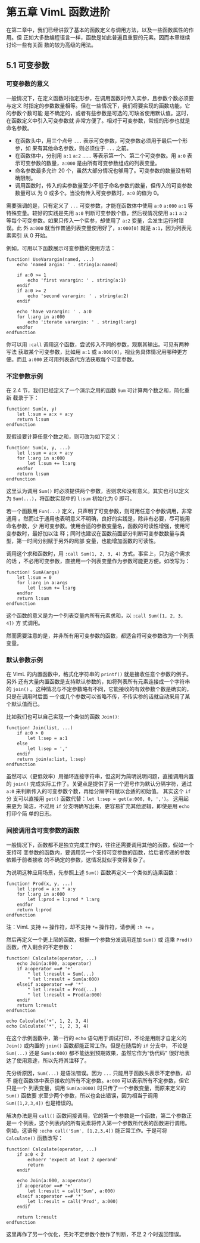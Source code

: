 # 第五章 VimL 函数进阶

在第二章中，我们已经讲叙了基本的函数定义与调用方法，以及一些函数属性的作用。但
正如大多数编程语言一样，函数是如此普遍且重要的元素。因而本章继续讨论一些有关函
数的较为高级的用法。

## 5.1 可变参数

### 可变参数的意义

一般情况下，在定义函数时指定形参，在调用函数时传入实参，且参数个数必须要与定义
时指定的参数数量相等。但在一些情况下，我们将要实现的函数功能，它的参数个数可能
是不确定的，或者有些参数是可选的,可缺省使用默认值。这时，在函数定义中引入可变参数就
非常方便了。相对于可变参数，常规的形参也就是命名参数。

* 在函数头中，用三个点号 `...` 表示可变参数，可变参数必须用于最后一个形参，如
  果有其他命名参数，则必须位于 `...` 之前。
* 在函数体中，分别用 `a:1` `a:2` …… 等表示第一个、第二个可变参数。用 `a:0` 表
  示可变参数的数量，`a:000` 是由所有可变参数组成的列表变量。
* 命名参数最多允许 20 个，虽然大部分情况也够用了。可变参数的数量没有明确限制。
* 调用函数时，传入的实参数量至少不低于命名参数的数量，但传入的可变参数数量可以
  为 0 或多个。当没有传入可变参数时，`a:0` 的值为 0。

需要强调的是，只有定义了 `...` 可变参数，才能在函数体中使用 `a:0` `a:000` `a:1` 
等特殊变量。较好的实践是先用 `a:0` 判断可变参数个数，然后视情况使用 `a:1` `a:2`
等每个可变参数。如果只传入一个实参，却使用了 `a:2` 变量，会发生运行时错误。此
外 `a:000` 就当作普通列表变量使用好了，`a:000[0]` 就是 `a:1`，因为列表元素索引
从 0 开始。

例如，可用以下函数展示可变参数的使用方法：
```vim
function! UseVarargin(named, ...)
    echo 'named argin: ' . string(a:named)

    if a:0 >= 1
        echo 'first varargin: ' . string(a:1)
    endif
    if a:0 >= 2
        echo 'second varargin: ' . string(a:2)
    endif

    echo 'have varargin: ' . a:0
    for l:arg in a:000
        echo 'iterate varargin: ' . string(l:arg)
    endfor
endfunction
```

你可以用 `:call` 调用这个函数，尝试传入不同的参数，观察其输出。可见有两种写法
获取某个可变参数，比如用 `a:1` 或 `a:000[0]`，视业务具体情况用哪种更方便。而且
`a:000` 还可用列表迭代方法获取每个可变参数。

### 不定参数示例

在 2.4 节，我们已经定义了一个演示之用的函数 `Sum` 可计算两个数之和，简化重新
截录于下：
```vim
function! Sum(x, y)
    let l:sum = a:x + a:y
    return l:sum
endfunction
```

现假设要计算任意个数之和，则可改为如下定义：
```vim
function! Sum(x, y, ...)
    let l:sum = a:x + a:y
    for l:arg in a:000
        let l:sum += l:arg
    endfor
    return l:sum
endfunction
```

这里认为调用 `Sum()` 时必须提供两个参数，否则求和没有意义。其实也可以定义为
`Sum(...)`，将函数实现中的 `l:sum` 初始化为 0 即可。

若一个函数用 `Fun(...)` 定义，只声明了可变参数，则可用任意个参数调用，非常通用
。然而过于通用也表明意义不明确，良好的实践是，除非有必要，尽可能用命名参数，少
用可变参数。使用合适的参数变量名，函数的可读性增强，使用可变参数时，最好加以注
释；同时也建议在函数前面部分判断可变参数数量与类型，第一时间分别赋于另外的局部
变量，也能增加函数的可读性。

调用这个求和函数时，用 `:call Sum(1, 2, 3, 4)` 方式。事实上，只为这个需求的话
，不必用可变参数，直接用一个列表变量作为参数可能更方便。如改写为：
```vim
function! SumA(args)
    let l:sum = 0
    for l:arg in a:args
        let l:sum += l:arg
    endfor
    return l:sum
endfunction
```

这个函数的意义是为一个列表变量内所有元素求和，以 `:call Sum([1, 2, 3, 4])` 方
式调用。

然而需要注意的是，并非所有用可变参数的函数，都适合将可变参数改为一个列表变量。

### 默认参数示例

在 VimL 的内置函数中，格式化字符串的 `printf()` 就是接收任意个参数的例子。另外
还有大量内置函数是支持默认参数的，如将列表所有元素连接成一个字符串的 `join()`
。这种情况与不定参数略有不同，它能接收的有效参数个数是确实的，只是在调用时后面
一个或几个参数可以省略不传，不传实参的话就自动采用了某个默认值而已。

比如我们也可以自己实现一个类似的函数 `Join()`:
```vim
function! Join(list, ...)
    if a:0 > 0
        let l:sep = a:1
    else
        let l:sep = ','
    endif
    return join(a:list, l:sep)
endfunction
```

虽然可以（更低效率）用循环连接字符串，但这时为简明说明问题，直接调用内置的
`join()` 完成实际工作了。关键点是提供了另一个逗号作为默认分隔字符，通过 `a:0`
来判断传入的可变参数个数，再给分隔字符赋以合适的初始值。 其实这个 `if` 分
支可以直接用 `get()` 函数代替：`let l:sep = get(a:000, 0, ',')`。 这用起来更为
简洁，不过用 `if` 分支明确写出来，更容易扩充其他逻辑，即使是用 `echo` 打印个简
单的日志。

### 间接调用含可变参数的函数

一般情况下，函数都不是独立完成工作的，往往还需要调用其他的函数。假如一个支持可
变参数的函数内，要调用另一个支持可变参数的函数，给后者传递的参数依赖于前者接收
的不确定的参数，这情况就似乎变得复杂了。

为说明这种应用场景，先参照上述 `Sum()` 函数再定义一个类似的连乘函数：
```vim
function! Prod(x, y, ...)
    let l:prod = a:x * a:y
    for l:arg in a:000
        let l:prod = l:prod * l:arg
    endfor
    return l:prod
endfunction
```
注：VimL 支持 `+=` 操作符，却不支持 `*=` 操作符，请参阅 `:h +=` 。

然后再定义一个更上层的函数，根据一个参数分发调用连加 `Sum()` 或 连乘 `Prod()`
函数，传入剩余的不定参数：
```vim
function! Calculate(operator, ...)
    echo Join(a:000, a:operator)
    if a:operator ==# '+'
        " let l:result = Sum(...)
        " let l:result = Sum(a:000)
    elseif a:operator ==# '*'
        " let l:result = Prod(...)
        " let l:result = Prod(a:000)
    endif
    return l:result
endfunction

echo Calculate('+', 1, 2, 3, 4)
echo Calculate('*', 1, 2, 3, 4)
```

在这个示例函数中，第一行的 `echo` 语句用于调试打印，不论是用刚才自定义的
`Join()` 或内置的 `join()` 函数都能正常工作。但是在随后的 `if` 分支中，
不论是 `Sum(...)` 还是 `Sum(a:000)` 都不能达到预期效果，虽然它作为“伪代码”
很好地表达了使用意途，所以先将其注释了。

先分析原因，`Sum(...)` 是语法错误。因为 `...` 只能用于函数头表示不定参数，却不
能在函数体中表示接收的所有不定参数。`a:000` 可以表示所有不定参数，但它只是一个
列表变量，调用 `Sum(a:0000)` 时只传了一个参数变量，而原来定义的 `Sum()` 函数要
求至少两个参数，所以也会出错误，因为相当于调用 `Sum([1,2,3,4])` 也是错误的。

解决办法是用 `call()` 函数间接调用，它的第一个参数是一个函数，第二个参数正是一
个列表，这个列表内的所有元素将传入第一个参数所代表的函数进行调用。例如，这语句
`:echo call('Sum', [1,2,3,4])` 能正常工作。于是可将 `Calculate()` 函数改写：

```vim
function! Calculate(operator, ...)
    if a:0 < 2
        echoerr 'expect at leat 2 operand'
        return
    endif

    echo Join(a:000, a:operator)
    if a:operator ==# '+'
        let l:result = call('Sum', a:000)
    elseif a:operator ==# '*'
        let l:result = call('Prod', a:000)
    endif

    return l:result
endfunction
```

这里再作了另一个优化，先对不定参数个数作了判断，不足 2 个时返回错误。

